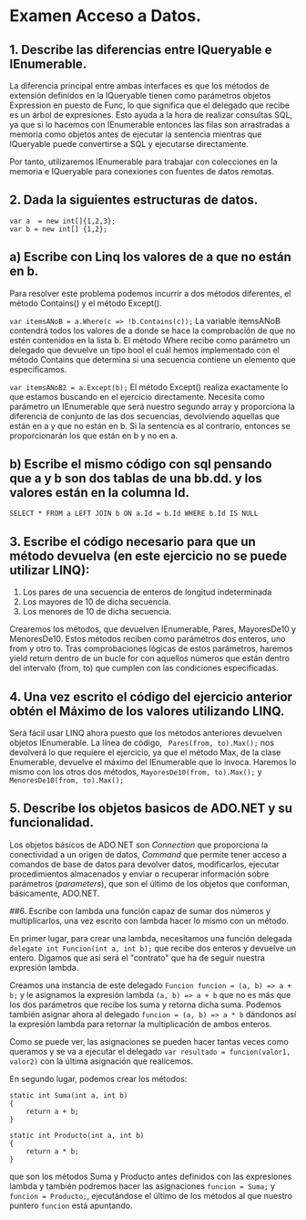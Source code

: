 # Examen Acceso a Datos.

## 1. Describe las diferencias entre IQueryable<T> e IEnumerable<T>.

La diferencia principal entre ambas interfaces es que los métodos de extensión definidos en la IQueryable<T> tienen como parámetros objetos Expression en puesto de Func, lo que significa que el delegado que recibe es un árbol de expresiones. Esto ayuda a la hora de realizar consultas SQL, ya que si lo hacemos con IEnumerable entonces las filas son arrastradas a memoria como objetos antes de ejecutar la sentencia mientras que IQueryable puede convertirse a SQL y ejecutarse directamente.

Por tanto, utilizaremos IEnumerable para trabajar con colecciones en la memoria e IQueryable para conexiones con fuentes de datos remotas.

## 2. Dada la siguientes estructuras de datos.

```
var a  = new int[]{1,2,3};
var b = new int[] {1,2};
```

## a) Escribe con Linq los valores de a que no están en b.

Para resolver este problema podemos incurrir a dos métodos diferentes, el método Contains() y el método Except().

``var itemsANoB = a.Where(c => !b.Contains(c));`` La variable itemsANoB contendrá todos los valores de a donde se hace la comprobación de que no estén contenidos en la lista b. El método Where recibe como parámetro un delegado que devuelve un tipo bool el cuál hemos implementado con el método Contains que determina si una secuencia contiene un elemento que especificamos. 

``var itemsANoB2 = a.Except(b);`` El método Except() realiza exactamente lo que estamos buscando en el ejercicio directamente. Necesita como parámetro un IEnumerable que será nuestro segundo array y proporciona la diferencia de conjunto de las dos secuencias, devolviendo aquellas que están en a y que no están en b. Si la sentencia es al contrario, entonces se proporcionarán los que están en b y no en a.

## b) Escribe el mismo código con sql pensando que a y b son dos tablas de una bb.dd. y los valores están en la columna Id.

``SELECT * FROM a LEFT JOIN b ON a.Id = b.Id WHERE b.Id IS NULL`` 

## 3. Escribe el código necesario para que un método devuelva (en este ejercicio no se puede utilizar LINQ):

1. Los pares de una secuencia de enteros de longitud indeterminada 
2. Los mayores de 10 de dicha secuencia.
3. Los menores de 10 de dicha secuencia.

Crearemos los métodos, que devuelven IEnumerable<int>, Pares, MayoresDe10 y MenoresDe10. Estos métodos reciben como parámetros dos enteros, uno from y otro to. Tras comprobaciones lógicas de estos parámetros, haremos yield return dentro de un bucle for con aquellos números que están dentro del intervalo (from, to) que cumplen con las condiciones especificadas.

## 4. Una vez escrito el código del ejercicio anterior obtén el Máximo de los valores utilizando LINQ.

Será fácil usar LINQ ahora puesto que los métodos anteriores devuelven objetos IEnumerable<int>. La línea de código, `` Pares(from, to).Max();`` nos devolverá lo que requiere el ejercicio, ya que el método Max, de la clase Enumerable, devuelve el máximo del IEnumerable<int> que lo invoca. Haremos lo mismo con los otros dos métodos, ``MayoresDe10(from, to).Max();`` y ``MenoresDe10(from, to).Max();``

## 5. Describe los objetos basicos de ADO.NET y su funcionalidad.

Los objetos básicos de ADO.NET son *Connection* que proporciona la conectividad a un origen de datos, *Command* que permite tener acceso a comandos de base de datos para devolver datos, modificarlos, ejecutar procedimientos almacenados y enviar o recuperar información sobre parámetros (*parameters*), que son el último de los objetos que conforman, básicamente, ADO.NET.

##6. Escribe con lambda una función capaz de sumar dos números y multiplicarlos, una vez escrito con lambda hacer lo mismo con un método.

En primer lugar, para crear una lambda, necesitamos una función delegada `` delegate int Funcion(int a, int b); `` que recibe dos enteros y devuelve un entero. Digamos que así será el "contrato" que ha de seguir nuestra expresión lambda. 

Creamos una instancia de este delegado ``Funcion funcion = (a, b) => a + b;`` y le asignamos la expresión lambda ``(a, b) => a + b`` que no es más que los dos parámetros que recibe los suma y retorna dicha suma. Podemos también asignar ahora al delegado ``funcion = (a, b) => a * b`` dándonos así la expresión lambda para retornar la multiplicación de ambos enteros. 

Como se puede ver, las asignaciones se pueden hacer tantas veces como queramos y se va a ejecutar el delegado ``var resultado = funcion(valor1, valor2)`` con la última asignación que realicemos.

En segundo lugar, podemos crear los métodos:

```
static int Suma(int a, int b)
{
    return a + b;
}

static int Producto(int a, int b)
{
    return a * b;
}
```
que son los métodos Suma y Producto antes definidos con las expresiones lambda y también podremos hacer las asignaciones ``funcion = Suma;`` y ``funcion = Producto;``, ejecutándose el último de los métodos al que nuestro puntero ``funcion`` está apuntando.













